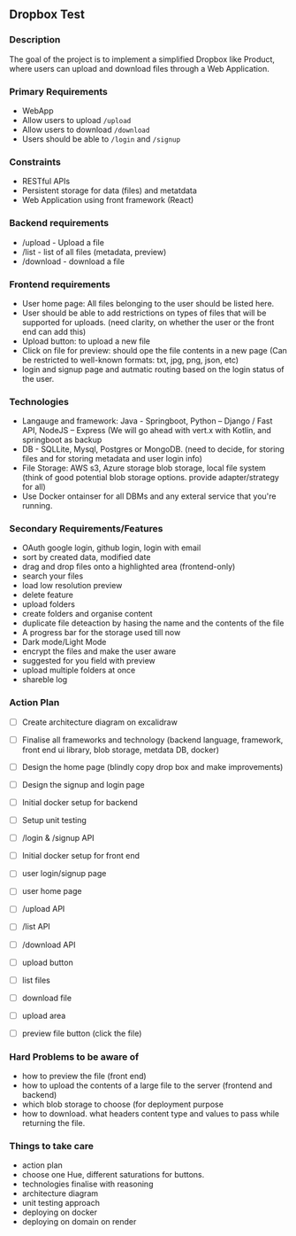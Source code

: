## Dropbox Test

### Description
The goal of the project is to implement a simplified Dropbox like Product, where users
can upload and download files through a Web Application.

### Primary Requirements 
- WebApp
- Allow users to upload ```/upload```
- Allow users to download ```/download```
- Users should be able to ```/login``` and ```/signup```

### Constraints
- RESTful APIs
- Persistent storage for data (files) and metatdata
- Web Application using front framework (React)

### Backend requirements
- /upload - Upload a file
- /list - list of all files (metadata, preview)
- /download - download a file

### Frontend requirements
- User home page: All files belonging to the user should be listed here.
- User should be able to add restrictions on types of files that will be supported for uploads. (need clarity, on whether the user or the front end can add this)
- Upload button: to upload a new file
- Click on file for preview: should ope the file contents in a new page (Can be restricted to well-known formats: txt, jpg, png, json, etc)
- login and signup page and autmatic routing based on the login status of the user.
  
### Technologies
- Langauge and framework: Java - Springboot, Python – Django / Fast API, NodeJS – Express (We will go ahead with vert.x with Kotlin, and springboot as backup
- DB - SQLLite, Mysql, Postgres or MongoDB. (need to decide, for storing files and for storing metadata and user login info)
- File Storage: AWS s3, Azure storage blob storage, local file system (think of good potential blob storage options. provide adapter/strategy for all)
- Use Docker ontainser for all DBMs and any exteral service that you're running.

### Secondary Requirements/Features
- OAuth google login, github login, login with email
- sort by created data, modified date
- drag and drop files onto a highlighted area (frontend-only)
- search your files
- load low resolution preview
- delete feature
- upload folders
- create folders and organise content
- duplicate file deteaction by hasing the name and the contents of the file
- A progress bar for the storage used till now
- Dark mode/Light Mode
- encrypt the files and make the user aware
- suggested for you field with preview
- upload multiple folders at once
- shareble log

### Action Plan
- [ ] Create architecture diagram on excalidraw
- [ ] Finalise all frameworks and technology (backend language, framework, front end ui library, blob storage, metdata DB, docker)
- [ ] Design the home page (blindly copy drop box and make improvements)
- [ ] Design the signup and login page
- [ ] Initial docker setup for backend
- [ ] Setup unit testing
- [ ] /login & /signup API
- [ ] Initial docker setup for front end
- [ ] user login/signup page
- [ ] user home page
- [ ] /upload API
- [ ] /list API
- [ ] /download API
- [ ] upload button
- [ ] list files
- [ ] download file
- [ ] upload area
- [ ] preview file button (click the file)


### Hard Problems to be aware of
- how to preview the file (front end)
- how to upload the contents of a large file to the server (frontend and backend)
- which blob storage to choose (for deployment purpose
- how to download. what headers content type and values to pass while returning the file.

### Things to take care
- ⁠action plan
- choose one Hue, different saturations for buttons.
- ⁠technologies finalise with reasoning
- ⁠⁠architecture diagram
- ⁠⁠unit testing approach
- ⁠⁠deploying on docker
- ⁠⁠deploying on domain on render



